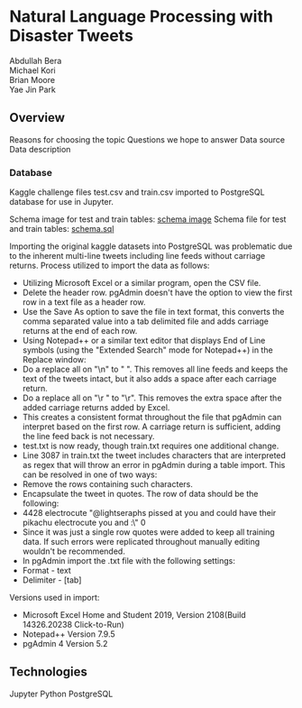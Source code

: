 # Natural Language Processing with Disaster Tweets
Abdullah Bera\
Michael Kori\
Brian Moore\
Yae Jin Park

## Overview
Reasons for choosing the topic
Questions we hope to answer
Data source
Data description

### Database

Kaggle challenge files test.csv and train.csv imported to PostgreSQL database for use in Jupyter. 

Schema image for test and train tables: [schema image](resources/schema.png)
Schema file for test and train tables: [schema.sql](resources/schema.sql)

Importing the original kaggle datasets into PostgreSQL was problematic due to the inherent multi-line tweets including line feeds without carriage returns. Process utilized to import the data as follows:
- Utilizing Microsoft Excel or a similar program, open the CSV file.
- Delete the header row. pgAdmin doesn't have the option to view the first row in a text file as a header row.
- Use the Save As option to save the file in text format, this converts the comma separated value into a tab delimited file and adds carriage returns at the end of each row.
 - Using Notepad++ or a similar text editor that displays End of Line symbols (using the "Extended Search" mode for Notepad++) in the Replace window:
  - Do a replace all on "\n" to " ". This removes all line feeds and keeps the text of the tweets intact, but it also adds a space after each carriage return.
  - Do a replace all on "\r " to "\r". This removes the extra space after the added carriage returns added by Excel.
  - This creates a consistent format throughout the file that pgAdmin can interpret based on the first row. A carriage return is sufficient, adding the line feed back is not necessary.
 - test.txt is now ready, though train.txt requires one additional change.
 - Line 3087 in train.txt the tweet includes characters that are interpreted as regex that will throw an error in pgAdmin during a table import. This can be resolved in one of two ways:
  - Remove the rows containing such characters.
  - Encapsulate the tweet in quotes. The row of data should be the following:
   - 4428	electrocute		"@lightseraphs pissed at you and could have their pikachu electrocute you and :\\\"	0
  - Since it was just a single row quotes were added to keep all training data. If such errors were replicated throughout manually editing wouldn't be recommended.
  - In pgAdmin import the .txt file with the following settings:
   - Format - text
   - Delimiter - [tab]

Versions used in import:
 - Microsoft Excel Home and Student 2019, Version 2108(Build 14326.20238 Click-to-Run)
 - Notepad++ Version 7.9.5
 - pgAdmin 4 Version 5.2

## Technologies
Jupyter
Python
PostgreSQL
